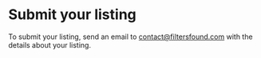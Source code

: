 # Submit your listing
To submit your listing, send an email to [contact@filtersfound.com](mailto:contact@monitoringdirectory.com) with the details about your listing.